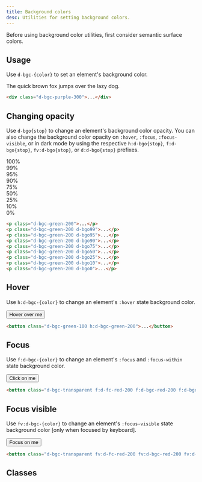 ```yaml
---
title: Background colors
desc: Utilities for setting background colors.
---
```


<aside class="d-notice d-notice--warning d-mt24 d-wmx100p" role="status" aria-hidden="false">
  <div class="d-notice__icon">
    <dt-icon name="alert-triangle"></dt-icon>
  </div>
  <div class="d-notice__content d-stack4">
    <p class="d-notice__message">
      Before using background color utilities, first consider <router-link to="/design/colors/#surface">semantic surface colors</router-link>.
    </p>
  </div>
</aside>

## Usage

Use `d-bgc-{color}` to set an element's background color.

<code-well-header class="d-d-flex d-jc-center d-fd-column d-p24 d-bgc-purple-100 d-bgo50 d-w100p d-hmn102" custom>
  <div class="d-fs-200 d-p16 d-bar4 d-bgc-purple-300">The quick brown fox jumps over the lazy dog.</div>
</code-well-header>

```html
<div class="d-bgc-purple-300">...</div>
```

## Changing opacity

Use `d-bgo{stop}` to change an element's background color opacity. You can also change the background color opacity on `:hover`, `:focus`, `:focus-visible`, or in dark mode by using the respective `h:d-bgo{stop}`, `f:d-bgo{stop}`, `fv:d-bgo{stop}`, or `d:d-bgo{stop}` prefixes.

<code-well-header class="d-d-flex d-jc-center d-fd-column d-p24 d-bgc-green-100 d-bgo50 d-w100p d-hmn102 d-stack8" custom>
  <div class="d-fl-center d-p16 d-bgc-green-200 d-bar4 d-fs-300 d-fw-bold">100%</div>
  <div class="d-fl-center d-p16 d-bgc-green-200 d-bgo99 d-bar4 d-fs-300 d-fw-bold">99%</div>
  <div class="d-fl-center d-p16 d-bgc-green-200 d-bgo95 d-bar4 d-fs-300 d-fw-bold">95%</div>
  <div class="d-fl-center d-p16 d-bgc-green-200 d-bgo90 d-bar4 d-fs-300 d-fw-bold">90%</div>
  <div class="d-fl-center d-p16 d-bgc-green-200 d-bgo75 d-bar4 d-fs-300 d-fw-bold">75%</div>
  <div class="d-fl-center d-p16 d-bgc-green-200 d-bgo50 d-bar4 d-fs-300 d-fw-bold">50%</div>
  <div class="d-fl-center d-p16 d-bgc-green-200 d-bgo25 d-bar4 d-fs-300 d-fw-bold">25%</div>
  <div class="d-fl-center d-p16 d-bgc-green-200 d-bgo10 d-bar4 d-fs-300 d-fw-bold">10%</div>
  <div class="d-fl-center d-p16 d-bgc-green-200 d-bgo0 d-bar4 d-fs-300 d-fw-bold">0%</div>
</code-well-header>

```html
<p class="d-bgc-green-200">...</p>
<p class="d-bgc-green-200 d-bgo99">...</p>
<p class="d-bgc-green-200 d-bgo95">...</p>
<p class="d-bgc-green-200 d-bgo90">...</p>
<p class="d-bgc-green-200 d-bgo75">...</p>
<p class="d-bgc-green-200 d-bgo50">...</p>
<p class="d-bgc-green-200 d-bgo25">...</p>
<p class="d-bgc-green-200 d-bgo10">...</p>
<p class="d-bgc-green-200 d-bgo0">...</p>
```

## Hover

Use `h:d-bgc-{color}` to change an element's `:hover` state background color.

<code-well-header class="d-fl-center d-p24 d-bgc-green-100 d-bgo50 d-w100p d-hmn102" custom>
  <button type="button" class="d-p16 d-bar4 d-fs-200 d-bgc-green-100 h:d-bgc-green-200 d-ba d-bc-transparent">Hover over me</button>
</code-well-header>

```html
<button class="d-bgc-green-100 h:d-bgc-green-200">...</button>
```

## Focus

Use `f:d-bgc-{color}` to change an element's `:focus` and `:focus-within` state background color.

<code-well-header class="d-fl-center d-p24 d-bgc-black-200 d-w100p d-hmn102" custom>
  <button class="d-p16 d-bar4 d-fs-200 d-fc-black-800 d-bgc-transparent f:d-fc-red-200 f:d-bgc-red-200 f:d-bgo25 d-ba d-bc-transparent">Click on me</button>
</code-well-header>

```html
<button class="d-bgc-transparent f:d-fc-red-200 f:d-bgc-red-200 f:d-bgo25">...</button>
```

## Focus visible

Use `fv:d-bgc-{color}` to change an element's `:focus-visible` state background color [only when focused by keyboard].

<code-well-header class="d-fl-center d-p24 d-bgc-black-200 d-w100p d-hmn102" custom>
  <button class="d-p16 d-bar4 d-fs-200 d-fc-black-800 d-bgc-transparent fv:d-fc-red-200 fv:d-bgc-red-200 fv:d-bgo25 d-ba d-bc-transparent">Focus on me</button>
</code-well-header>

```html
<button class="d-bgc-transparent fv:d-fc-red-200 fv:d-bgc-red-200 fv:d-bgo25">...</button>
```

<script setup>
  import colors from '@data/colors.json';
</script>

## Classes

<div class="d-h464 d-of-y-scroll d-bb d-bc-black-200">
  <utility-class-table>
    <template #content>
      <tbody>
          <tr>
              <th scope="row" class="d-ff-mono d-fc-purple-400 d-fw-normal d-fs-100">.d-bgc-transparent</th>
              <td>
                  <div class="d-d-flex d-jc-space-between d-ai-center">
                      <div class="d-fl-grow1 d-ff-mono d-fs-100">
                          background-color: transparent !important;
                      </div>
                      <div class="d-fl-shrink0 d-m4 d-ml16 d-h32 d-w32 d-bar4 d-bgc-transparent d-ba d-bc-black-100"></div>
                  </div>
              </td>
          </tr>
          <tr>
              <th scope="row" class="d-ff-mono d-fc-purple-400 d-fw-normal d-fs-100">.d-bgc-unset</th>
              <td>
                  <div class="d-d-flex d-jc-space-between d-ai-center">
                      <div class="d-fl-grow1 d-ff-mono d-fs-100">
                          background-color: unset !important;
                      </div>
                      <div class="d-fl-shrink0 d-m4 d-ml16 d-h32 d-w32 d-bar4 d-bgc-unset d-ba d-bc-black-100"></div>
                  </div>
              </td>
          </tr>
          <tr>
              <th scope="row" class="d-ff-mono d-fc-purple-400 d-fw-normal d-fs-100">.d-bgc-white</th>
              <td>
                  <div class="d-d-flex d-jc-space-between d-ai-center">
                      <div class="d-fl-grow1 d-ff-mono d-fs-100">
                          --bgo: 100%;<br/>
                          background-color: hsla(var(--white-h) var(--white-s) var(--white-l) / var(--bgo)) !important;
                      </div>
                      <div class="d-fl-shrink0 d-m4 d-ml16 d-h32 d-w32 d-bar4 d-bgc-white d-ba d-bc-black-100"></div>
                  </div>
              </td>
          </tr>
      </tbody>
      <tbody v-for="{ color, stops } in colors">
        <tr v-for="{ stop } in stops">
            <th scope="row" class="d-ff-mono d-fc-purple-400 d-fw-normal d-fs-100">.d-bgc-{{ color }}-{{ stop }}</th>
            <td>
                <div class="d-d-flex d-jc-space-between d-ai-center">
                    <div class="d-fl-grow1 d-ff-mono d-fs-100">
                        --bgo: 100%;<br/>
                        background-color: hsla(var(--{{ color }}-{{ stop }}-h) var(--{{ color }}-{{ stop }}-s) var(--{{ color }}-{{ stop }}-l) / var(--bgo)) !important;
                    </div>
                    <div
                      class="d-fl-shrink0 d-m4 d-ml16 d-h32 d-w32 d-bar4 d-ba d-bc-black-100"
                      :class="`d-bgc-${color}-${stop}`"
                    />
                </div>
            </td>
        </tr>
      </tbody>
    </template>
  </utility-class-table>
</div>
